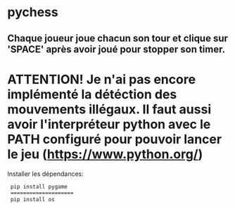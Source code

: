 # pychess

## Chaque joueur joue chacun son tour et clique sur 'SPACE' après avoir joué pour stopper son timer.

ATTENTION! Je n'ai pas encore implémenté la détéction des mouvements illégaux.
Il faut aussi avoir l'interpréteur python avec le PATH configuré pour pouvoir lancer le jeu (https://www.python.org/)
==========================
Installer les dépendances:
   ```bash
    pip install pygame
    ====================
    pip install os
